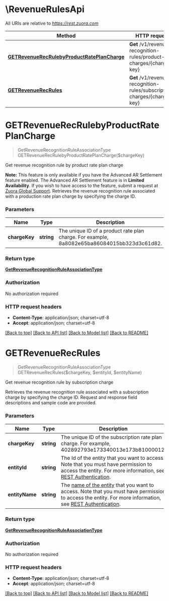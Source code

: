 # \RevenueRulesApi

All URIs are relative to *https://rest.zuora.com*

Method | HTTP request | Description
------------- | ------------- | -------------
[**GETRevenueRecRulebyProductRatePlanCharge**](RevenueRulesApi.md#GETRevenueRecRulebyProductRatePlanCharge) | **Get** /v1/revenue-recognition-rules/product-charges/{charge-key} | Get revenue recognition rule by product rate plan charge
[**GETRevenueRecRules**](RevenueRulesApi.md#GETRevenueRecRules) | **Get** /v1/revenue-recognition-rules/subscription-charges/{charge-key} | Get revenue recognition rule by subscription charge


# **GETRevenueRecRulebyProductRatePlanCharge**
> GetRevenueRecognitionRuleAssociationType GETRevenueRecRulebyProductRatePlanCharge($chargeKey)

Get revenue recognition rule by product rate plan charge

**Note:** This feature is only available if you have the Advanced AR Settlement feature enabled. The Advanced AR Settlement feature is in **Limited Availability**. If you wish to have access to the feature, submit a request at [Zuora Global Support](http://support.zuora.com/).   Retrieves the revenue recognition rule associated with a production rate plan charge by specifying the charge ID. 


### Parameters

Name | Type | Description  | Notes
------------- | ------------- | ------------- | -------------
 **chargeKey** | **string**| The unique ID of a product rate plan charge. For example, 8a8082e65ba86084015bb323d3c61d82.  | 

### Return type

[**GetRevenueRecognitionRuleAssociationType**](GETRevenueRecognitionRuleAssociationType.md)

### Authorization

No authorization required

### HTTP request headers

 - **Content-Type**: application/json; charset=utf-8
 - **Accept**: application/json; charset=utf-8

[[Back to top]](#) [[Back to API list]](../README.md#documentation-for-api-endpoints) [[Back to Model list]](../README.md#documentation-for-models) [[Back to README]](../README.md)

# **GETRevenueRecRules**
> GetRevenueRecognitionRuleAssociationType GETRevenueRecRules($chargeKey, $entityId, $entityName)

Get revenue recognition rule by subscription charge

Retrieves the revenue recognition rule associated with a subscription charge by specifying the charge ID. Request and response field descriptions and sample code are provided. 


### Parameters

Name | Type | Description  | Notes
------------- | ------------- | ------------- | -------------
 **chargeKey** | **string**| The unique ID of the subscription rate plan charge. For example, 402892793e173340013e173b81000012.  | 
 **entityId** | **string**| The Id of the entity that you want to access. Note that you must have permission to access the entity. For more information, see [REST Authentication](https://www.zuora.com/developer/api-reference/#section/Authentication/Entity-Id-and-Entity-Name). | [optional] 
 **entityName** | **string**| The [name of the entity](https://knowledgecenter.zuora.com/BB_Introducing_Z_Business/Multi-entity/B_Introduction_to_Entity_and_Entity_Hierarchy#Name_and_Display_Name) that you want to access. Note that you must have permission to access the entity. For more information, see [REST Authentication](https://www.zuora.com/developer/api-reference/#section/Authentication/Entity-Id-and-Entity-Name). | [optional] 

### Return type

[**GetRevenueRecognitionRuleAssociationType**](GETRevenueRecognitionRuleAssociationType.md)

### Authorization

No authorization required

### HTTP request headers

 - **Content-Type**: application/json; charset=utf-8
 - **Accept**: application/json; charset=utf-8

[[Back to top]](#) [[Back to API list]](../README.md#documentation-for-api-endpoints) [[Back to Model list]](../README.md#documentation-for-models) [[Back to README]](../README.md)

